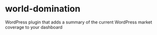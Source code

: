 # world-domination
WordPress plugin that adds a summary of the current WordPress market coverage to your dashboard
